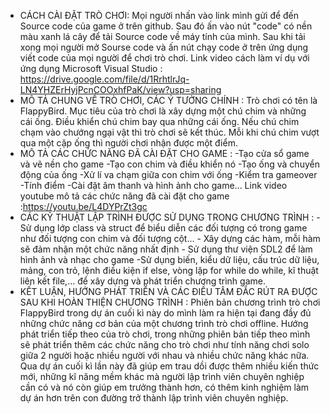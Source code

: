 - CÁCH CÀI ĐẶT TRÒ CHƠI: Mọi người nhấn vào link mình gửi để đến Source code của game ở trên github. Sau đó ấn vào nút "code" có nền màu xanh lá cây để tải Source code về máy tính của mình. Sau khi tải xong mọi người mở Sourse code và ấn nút chạy code ở trên ứng dụng viết code của mọi người để chơi trò chơi. Link video cách làm ví dụ với ứng dụng Microsoft Visual Studio : https://drive.google.com/file/d/1RrhtlrJq-LN4YHZErHyjPcnCOOxhfPaK/view?usp=sharing
- MÔ TẢ CHUNG VỀ TRÒ CHƠI, CÁC Ý TƯỞNG CHÍNH : Trò chơi có tên là FlappyBird. Mục tiêu của trò chơi là xây dựng một chú chim và những cái ống. Điều khiển chú chim bay qua những cái ống. Nếu chú chim chạm vào chướng ngại vật thì trò chơi sẽ kết thúc. Mỗi khi chú chim vượt qua một cặp ống thì người chơi nhận được một điểm.
- MÔ TẢ CÁC CHỨC NĂNG ĐÃ CÀI ĐẶT CHO GAME : -Tạo cửa sổ game và vẽ nền cho game                                                                                                                             -Tạo con chim và điều khiển nó                                                                                                                                   -Tạo ống và chuyển động của ống                                                                                                                                 -Xử lí va chạm giữa con chim với ống                                                                                                                             -Kiểm tra gameover                                                                                                                                               -Tính điểm                                                                                                                                                       -Cài đặt âm thanh và hình ảnh cho game...                                                                                                   Link video youtube mô tả các chức năng đã cài đặt cho game :https://youtu.be/L4DYPrZt3gc
- CÁC KỸ THUẬT LẬP TRÌNH ĐƯỢC SỬ DỤNG TRONG CHƯƠNG TRÌNH : - Sử dụng lớp class và struct để biểu diễn các đối tượng có trong game như đối tượng con chim và đối tượng cột...                                                                                                                                                                                                              - Xây dựng các hàm, mỗi hàm sẽ đảm nhận một chức năng nhất định                                                                                                  - Sử dụng thư viện SDL2 để làm hình ảnh và nhạc cho game                                                                                                        -Sử dụng biến, kiểu dữ liệu, cấu trúc dữ liệu, mảng, con trỏ, lệnh điều kiện if else, vòng lặp for while do while, kĩ thuật liên kết file,... để xây dựng và phát triển chương trình game. 
- KẾT LUẬN, HƯỚNG PHÁT TRIỂN VÀ CÁC ĐIỀU TÂM ĐẮC RÚT RA ĐƯỢC SAU KHI HOÀN THIỆN CHƯƠNG TRÌNH : Phiên bản chương trình trò chơi FlappyBird trong dự án cuối kì này do mình làm ra hiện tại đang đầy đủ những chức năng cơ bản của một chương trình trò chơi offline. Hướng phát triển tiếp theo của trò chơi, trong những phiên bản tiếp theo mình sẽ phát triển thêm các chức năng cho trò chơi như tính năng chơi solo giữa 2 người hoặc nhiều người với nhau và nhiều chức năng khác nữa. Qua dự án cuối kì lần này đã giúp em trau dồi được thêm nhiều kiến thức mới, những kĩ năng mềm khác mà người lập trình viên chuyên nghiệp cần có và nó còn giúp em trưởng thành hơn, có thêm kinh nghiệm làm dự án hơn trên con đường trở thành lập trình viên chuyên nghiệp.

